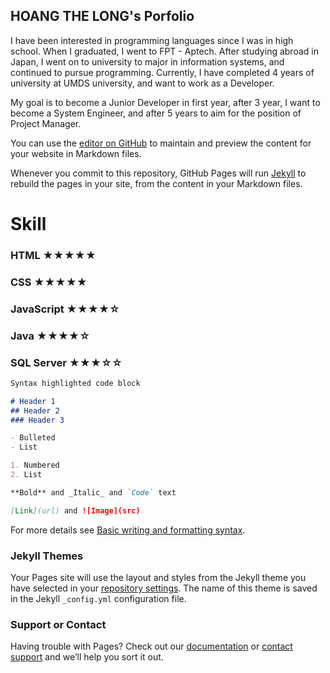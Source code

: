 ## HOANG THE LONG's Porfolio
I have been interested in programming languages since I was in high school. When I graduated, I went to FPT - Aptech. After studying abroad in Japan, I went on to university to major in information systems, and continued to pursue programming. Currently, I have completed 4 years of university at UMDS university, and want to work as a Developer.

My goal is to become a Junior Developer in first year, after 3 year, I want to become a System Engineer, and after 5 years to aim for the position of Project Manager.

You can use the [editor on GitHub](https://github.com/HTL0) to maintain and preview the content for your website in Markdown files.

Whenever you commit to this repository, GitHub Pages will run [Jekyll](https://jekyllrb.com/) to rebuild the pages in your site, from the content in your Markdown files.

# Skill
### HTML ★★★★★
### CSS ★★★★★
### JavaScript ★★★★☆
### Java ★★★★☆
### SQL Server ★★★☆☆

```markdown
Syntax highlighted code block

# Header 1
## Header 2
### Header 3

- Bulleted
- List

1. Numbered
2. List

**Bold** and _Italic_ and `Code` text

[Link](url) and ![Image](src)
```

For more details see [Basic writing and formatting syntax](https://docs.github.com/en/github/writing-on-github/getting-started-with-writing-and-formatting-on-github/basic-writing-and-formatting-syntax).

### Jekyll Themes

Your Pages site will use the layout and styles from the Jekyll theme you have selected in your [repository settings](https://github.com/HTL0/HTL0/settings/pages). The name of this theme is saved in the Jekyll `_config.yml` configuration file.

### Support or Contact

Having trouble with Pages? Check out our [documentation](https://docs.github.com/categories/github-pages-basics/) or [contact support](https://support.github.com/contact) and we’ll help you sort it out.
